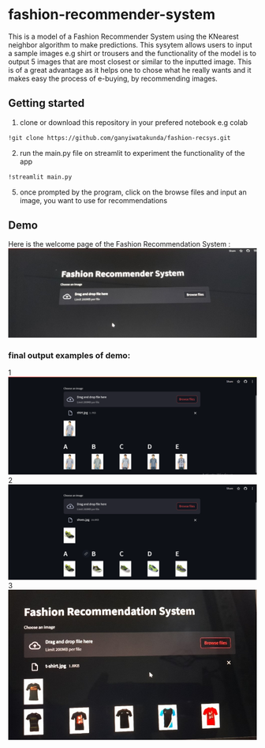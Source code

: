 # fashion-recommender-system
This is a model of a Fashion Recommender System using the KNearest neighbor algorithm to make predictions. This sysytem allows users to input a sample images e.g shirt or trousers and the functionality of the model is to output 5 images that are most closest or similar to the inputted image. This is of a great advantage as it helps one to chose what he really wants and it makes easy the process of e-buying, by recommending images. 


## Getting started

1. clone or download this repository in your prefered notebook e.g colab
```sh
!git clone https://github.com/ganyiwatakunda/fashion-recsys.git
```
2. run the main.py file on streamlit to experiment the functionality of the app
```sh
!streamlit main.py
```
5. once prompted by the program, click on the browse files and input an image, you want to use for recommendations
## Demo

Here is the welcome page of the Fashion Recommendation System :
![demo image of running program](https://github.com/ganyiwatakunda/fashion-recsys/blob/main/Demo/open.jpg)

### final output examples of demo:
1
![demo image of running program](https://github.com/ganyiwatakunda/fashion-recsys/blob/main/Demo/recsys1.png)
2
![demo image of running program](https://github.com/ganyiwatakunda/fashion-recsys/blob/main/Demo/recsys2.png)
3
![demo image of running program](https://github.com/ganyiwatakunda/fashion-recsys/blob/main/Demo/Frontdemo.jpg)



